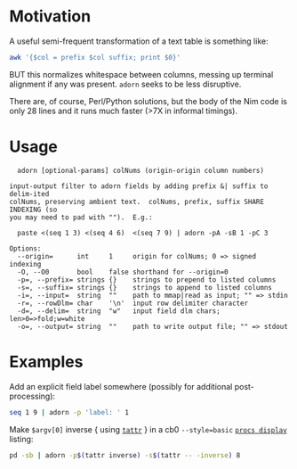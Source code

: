 # Motivation

A useful semi-frequent transformation of a text table is something like:

```sh
awk '{$col = prefix $col suffix; print $0}'
```
BUT this normalizes whitespace between columns, messing up terminal alignment
if any was present.  `adorn` seeks to be less disruptive.

There are, of course, Perl/Python solutions, but the body of the Nim code is
only 28 lines and it runs much faster (>7X in informal timings).

# Usage
```
  adorn [optional-params] colNums (origin-origin column numbers)

input-output filter to adorn fields by adding prefix &| suffix to delim-ited
colNums, preserving ambient text.  colNums, prefix, suffix SHARE INDEXING (so
you may need to pad with "").  E.g.:

  paste <(seq 1 3) <(seq 4 6)  <(seq 7 9) | adorn -pA -sB 1 -pC 3

Options:
  --origin=      int     1     origin for colNums; 0 => signed indexing
  -O, --O0       bool    false shorthand for --origin=0
  -p=, --prefix= strings {}    strings to prepend to listed columns
  -s=, --suffix= strings {}    strings to append to listed columns
  -i=, --input=  string  ""    path to mmap|read as input; "" => stdin
  -r=, --rowDlm= char    '\n'  input row delimiter character
  -d=, --delim=  string  "w"   input field dlm chars; len>0=>fold;w=white
  -o=, --output= string  ""    path to write output file; "" => stdout
```

# Examples

Add an explicit field label somewhere (possibly for additional post-processing):
```sh
seq 1 9 | adorn -p 'label: ' 1
```

Make `$argv[0]` inverse { using [`tattr`](tattr.md) } in a cb0 `--style=basic`
[`procs display`](https://github.com/c-blake/procs) listing:
```sh
pd -sb | adorn -p$(tattr inverse) -s$(tattr -- -inverse) 8
```
